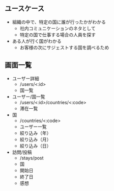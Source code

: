 ## ユースケース

- 組織の中で、特定の国に誰が行ったかがわかる
  - 社内コミュニケーションのネタとして
  - 特定の国で仕事する場合の人員を探す
- ある人が行く国がわかる
  - お客様の次にサジェストする国を調べるため

## 画面一覧

- ユーザー詳細
  - /users/<:id>
  - 国一覧
- ユーザー/国一覧
  - /users/<:id>/countries/<:code>
  - 滞在一覧
- 国
  - /countries/<:code>
  - ユーザー一覧
  - 絞り込み（年）
  - 絞り込み（月）
  - 絞り込み（日）
- 訪問/投稿
  - /stays/post
  - 国
  - 開始日
  - 終了日
  - 感想
